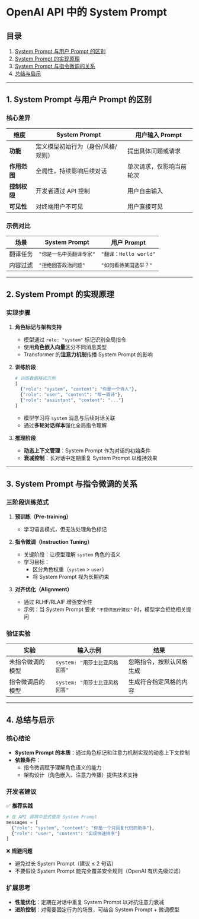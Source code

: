 # OpenAI API 中的 System Prompt

## 目录

1. [System Prompt 与用户 Prompt 的区别](#1-system-prompt-与用户-prompt-的区别)
2. [System Prompt 的实现原理](#2-system-prompt-的实现原理)
3. [System Prompt 与指令微调的关系](#3-system-prompt-与指令微调的关系)
4. [总结与启示](#4-总结与启示)

---

## 1. System Prompt 与用户 Prompt 的区别

### 核心差异

| **维度**       | **System Prompt**                 | **用户输入 Prompt**          |
|----------------|-----------------------------------|-----------------------------|
| **功能**       | 定义模型初始行为（身份/风格/规则） | 提出具体问题或请求           |
| **作用范围**   | 全局性，持续影响后续对话          | 单次请求，仅影响当前轮次     |
| **控制权限**   | 开发者通过 API 控制               | 用户自由输入                |
| **可见性**     | 对终端用户不可见                  | 用户直接可见                |

### 示例对比
| **场景**       | System Prompt                     | 用户 Prompt                 |
|----------------|-----------------------------------|-----------------------------|
| 翻译任务       | `"你是一名中英翻译专家"`         | `"翻译：Hello world"`       |
| 内容过滤       | `"拒绝回答政治问题"`             | `"如何看待某国选举？"`      |

---

## 2. System Prompt 的实现原理

### 实现步骤
1. **角色标记与架构支持**
   
   - 模型通过 `role: "system"` 标记识别全局指令
   - 使用**角色嵌入向量**区分不同消息类型
   - Transformer 的**注意力机制**传播 System Prompt 的影响
   
2. **训练阶段**
   ```python
   # 训练数据格式示例
   [
     {"role": "system", "content": "你是一个诗人"},
     {"role": "user", "content": "写一首诗"},
     {"role": "assistant", "content": "..."}
   ]
   ```
   - 模型学习将 `system` 消息与后续对话关联
   - 通过**多轮对话样本**强化全局指令理解

3. **推理阶段**
   - **动态上下文管理**：System Prompt 作为对话的初始条件
   - **衰减控制**：长对话中定期重复 System Prompt 以维持效果

---

## 3. System Prompt 与指令微调的关系

### 三阶段训练范式

1. **预训练（Pre-training）**
   - 学习语言模式，但无法处理角色标记

2. **指令微调（Instruction Tuning）**
   - 关键阶段：让模型理解 `system` 角色的语义
   - 学习目标：
     - 区分角色权重（`system` > `user`）
     - 将 System Prompt 视为长期约束

3. **对齐优化（Alignment）**
   - 通过 RLHF/RLAIF 增强安全性
   - 示例：当 System Prompt 要求 `"不提供医疗建议"` 时，模型学会拒绝相关提问

### 验证实验
| **实验**         | 输入示例                       | 结果                     |
| ---------------- | ------------------------------ | ------------------------ |
| 未指令微调的模型 | `system: "用莎士比亚风格回答"` | 忽略指令，按默认风格生成 |
| 指令微调后的模型 | `system: "用莎士比亚风格回答"` | 生成符合指定风格的内容   |

---

## 4. 总结与启示

### 核心结论
- **System Prompt 的本质**：通过角色标记和注意力机制实现的动态上下文控制
- **依赖条件**：
  - 指令微调赋予理解角色语义的能力
  - 架构设计（角色嵌入、注意力传播）提供技术支持

### 开发者建议
✅ **推荐实践**  
   ```python
   # 在 API 调用中显式使用 System Prompt
   messages = [
     {"role": "system", "content": "你是一个只回复代码的助手"},
     {"role": "user", "content": "实现快速排序"}
   ]
   ```
❌ **规避问题**  
   - 避免过长 System Prompt（建议 ≤ 2 句话）
   - 不要假设 System Prompt 能完全覆盖安全规则（OpenAI 有优先级过滤）

### 扩展思考
- **性能优化**：定期在对话中重复 System Prompt 以对抗注意力衰减
- **进阶控制**：对需要固定行为的场景，可结合 System Prompt + 微调模型

